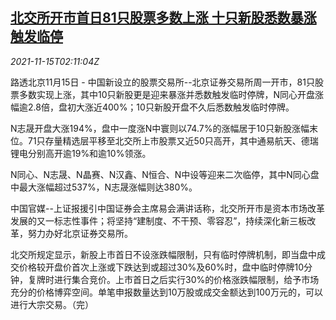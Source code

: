 <!--1636943462000-->
[北交所开市首日81只股票多数上涨 十只新股悉数暴涨触发临停](https://cn.reuters.com/article/bse-debut-1115-mon-idCNKBS2I004W)
------

<div><i>2021-11-15T02:11:04Z</i></div><p>路透北京11月15日 - 中国新设立的股票交易所--北京证券交易所周一开市，81只股票多数实现上涨，其中10只新股更是迎来暴涨并悉数触发临时停牌，N同心开盘涨幅逾2.8倍，盘初大涨近400%；10只新股开盘不久后悉数触发临时停牌。</p><p>N志晟开盘大涨194%，盘中一度涨N中寰则以74.7%的涨幅居于10只新股涨幅末位。71只存量精选层平移至北交所上市股票又近50只高开，其中通易航天、德瑞锂电分别高开逾19%和逾10%领涨。</p><p>N同心、N志晟、N晶赛、N汉鑫、N恒合、N中设等迎来二次临停，其中N同心盘中最大涨幅超过537%，N志晟涨幅则达380%。</p><p>中国官媒--上证报援引中国证券会主席易会满讲话称，北交所开市是资本市场改革发展的又一标志性事件；将坚持“建制度、不干预、零容忍”，持续深化新三板改革，努力办好北京证券交易所。</p><p>北交所规定显示，新股上市首日不设涨跌幅限制，只有临时停牌机制，即当盘中成交价格较开盘价首次上涨或下跌达到或超过30%及60%时，盘中临时停牌10分钟，复牌时进行集合竞价。上市首日之后实行30%的价格涨跌幅限制，给予市场充分的价格博弈空间。单笔申报数量达到10万股或成交金额达到100万元的，可以进行大宗交易。（完）</p>
